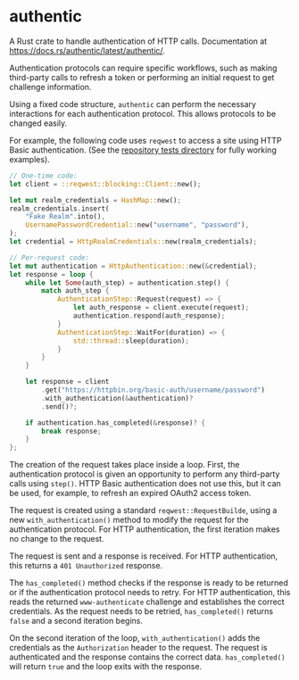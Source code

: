 # authentic

A Rust crate to handle authentication of HTTP calls.  Documentation at https://docs.rs/authentic/latest/authentic/.

Authentication protocols can require specific workflows, such as making third-party calls to refresh a token or performing an initial request to get challenge information.

Using a fixed code structure, `authentic` can perform the necessary interactions for each authentication protocol. This allows protocols to be changed easily.

For example, the following code uses `reqwest` to access a site using HTTP Basic authentication. (See the [repository tests directory](https://github.com/jinxapi/authentic/tree/main/tests) for fully working examples).

```rust
// One-time code:
let client = ::reqwest::blocking::Client::new();

let mut realm_credentials = HashMap::new();
realm_credentials.insert(
    "Fake Realm".into(),
    UsernamePasswordCredential::new("username", "password"),
);
let credential = HttpRealmCredentials::new(realm_credentials);

// Per-request code:
let mut authentication = HttpAuthentication::new(&credential);
let response = loop {
    while let Some(auth_step) = authentication.step() {
        match auth_step {
            AuthenticationStep::Request(request) => {
                let auth_response = client.execute(request);
                authentication.respond(auth_response);
            }
            AuthenticationStep::WaitFor(duration) => {
                std::thread::sleep(duration);
            }
        }
    }

    let response = client
        .get("https://httpbin.org/basic-auth/username/password")
        .with_authentication(&authentication)?
        .send()?;

    if authentication.has_completed(&response)? {
        break response;
    }
};
```

The creation of the request takes place inside a loop. First, the authentication protocol is given an opportunity to perform any third-party calls using `step()`.
HTTP Basic authentication does not use this, but it can be used, for example, to refresh an expired OAuth2 access token.

The request is created using a standard `reqwest::RequestBuilde`, using a new `with_authentication()` method to modify the request for the authentication protocol.
For HTTP authentication, the first iteration makes no change to the request.

The request is sent and a response is received.  For HTTP authentication, this returns a `401 Unauthorized` response.

The `has_completed()` method checks if the response is ready to be returned or if the authentication protocol needs to retry.
For HTTP authentication, this reads the returned `www-authenticate` challenge and establishes the correct credentials.
As the request needs to be retried, `has_completed()` returns `false` and a second iteration begins.

On the second iteration of the loop, `with_authentication()` adds the credentials as the `Authorization` header to the request. The request is authenticated and the response contains the correct data. `has_completed()` will return `true` and the loop exits with the response.
